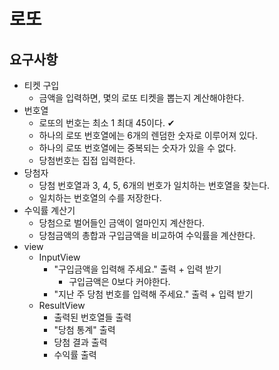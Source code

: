 # 로또

## 요구사항
* 티켓 구입
  * 금액을 입력하면, 몇의 로또 티켓을 뽑는지 계산해야한다.
* 번호열
  * 로또의 번호는 최소 1 최대 45이다. ✔
  * 하나의 로또 번호열에는 6개의 렌덤한 숫자로 이루어져 있다.
  * 하나의 로또 번호열에는 중복되는 숫자가 있을 수 없다.
  * 당첨번호는 집접 입력한다.
* 당첨자
  * 당첨 번호열과 3, 4, 5, 6개의 번호가 일치하는 번호열을 찾는다.
  * 일치하는 번호열의 수를 저장한다.
* 수익률 계산기
  * 당첨으로 벌어들인 금액이 얼마인지 계산한다.
  * 당첨금액의 총합과 구입금액을 비교하여 수익률을 계산한다.
* view
  * InputView
    * "구입금액을 입력해 주세요." 출력 + 입력 받기
      * 구입금액은 0보다 커야한다.
    * "지난 주 당첨 번호를 입력해 주세요." 출력 + 입력 받기
  * ResultView
    * 출력된 번호열들 출력
    * "당첨 통계" 출력
    * 당첨 결과 출력
    * 수익률 출력